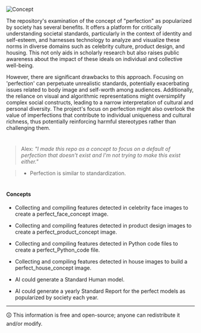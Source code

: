 ![Concept](https://github.com/sourceduty/Popular_Perfection/assets/123030236/07f744f6-801b-4448-93c0-3d15a67d32e9)

The repository's examination of the concept of "perfection" as popularized by society has several benefits. It offers a platform for critically understanding societal standards, particularly in the context of identity and self-esteem, and harnesses technology to analyze and visualize these norms in diverse domains such as celebrity culture, product design, and housing. This not only aids in scholarly research but also raises public awareness about the impact of these ideals on individual and collective well-being.

However, there are significant drawbacks to this approach. Focusing on 'perfection' can perpetuate unrealistic standards, potentially exacerbating issues related to body image and self-worth among audiences. Additionally, the reliance on visual and algorithmic representations might oversimplify complex social constructs, leading to a narrow interpretation of cultural and personal diversity. The project's focus on perfection might also overlook the value of imperfections that contribute to individual uniqueness and cultural richness, thus potentially reinforcing harmful stereotypes rather than challenging them.

#

> Alex: *"I made this repo as a concept to focus on a default of perfection that doesn't exist and I'm not trying to make this exist either."*

> - Perfection is similar to standardization.


#
#### Concepts

- Collecting and compiling features detected in celebrity face images to create a perfect_face_concept image.

- Collecting and compiling features detected in product design images to create a perfect_product_concept image.

- Collecting and compiling features detected in Python code files to create a perfect_Python_code file.

- Collecting and compiling features detected in house images to build a perfect_house_concept image.

- AI could generate a Standard Human model.

- AI could generate a yearly Standard Report for the perfect models as popularized by society each year.

***
🛈 This information is free and open-source; anyone can redistribute it and/or modify.
